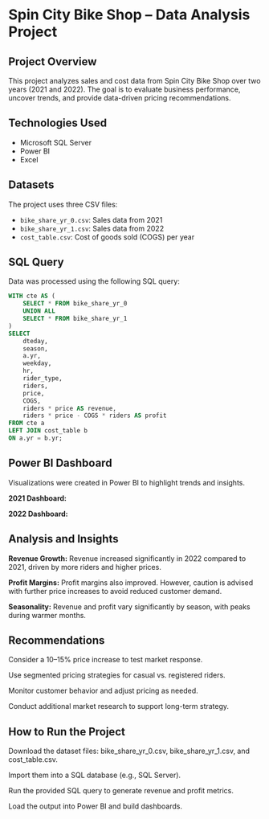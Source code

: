 # Spin City Bike Shop – Data Analysis Project

## Project Overview
This project analyzes sales and cost data from Spin City Bike Shop over two years (2021 and 2022). The goal is to evaluate business performance, uncover trends, and provide data-driven pricing recommendations.

## Technologies Used
- Microsoft SQL Server  
- Power BI  
- Excel  

## Datasets
The project uses three CSV files:
- `bike_share_yr_0.csv`: Sales data from 2021  
- `bike_share_yr_1.csv`: Sales data from 2022  
- `cost_table.csv`: Cost of goods sold (COGS) per year  

## SQL Query
Data was processed using the following SQL query:

```sql
WITH cte AS (
    SELECT * FROM bike_share_yr_0
    UNION ALL
    SELECT * FROM bike_share_yr_1
)
SELECT 
    dteday,
    season,
    a.yr,
    weekday,
    hr,
    rider_type,
    riders,
    price,
    COGS,
    riders * price AS revenue,
    riders * price - COGS * riders AS profit
FROM cte a
LEFT JOIN cost_table b
ON a.yr = b.yr;
```
## Power BI Dashboard
Visualizations were created in Power BI to highlight trends and insights.

**2021 Dashboard:**


**2022 Dashboard:**


## Analysis and Insights
**Revenue Growth:** Revenue increased significantly in 2022 compared to 2021, driven by more riders and higher prices.

**Profit Margins:** Profit margins also improved. However, caution is advised with further price increases to avoid reduced customer demand.

**Seasonality:** Revenue and profit vary significantly by season, with peaks during warmer months.

## Recommendations
Consider a 10–15% price increase to test market response.

Use segmented pricing strategies for casual vs. registered riders.

Monitor customer behavior and adjust pricing as needed.

Conduct additional market research to support long-term strategy.

## How to Run the Project
Download the dataset files: bike_share_yr_0.csv, bike_share_yr_1.csv, and cost_table.csv.

Import them into a SQL database (e.g., SQL Server).

Run the provided SQL query to generate revenue and profit metrics.

Load the output into Power BI and build dashboards.

